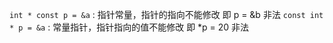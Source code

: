 `int * const p = &a`  : 指针常量，指针的指向不能修改    即 p = &b 非法
`const int * p = &a`  : 常量指针，指针指向的值不能修改  即 *p = 20 非法


